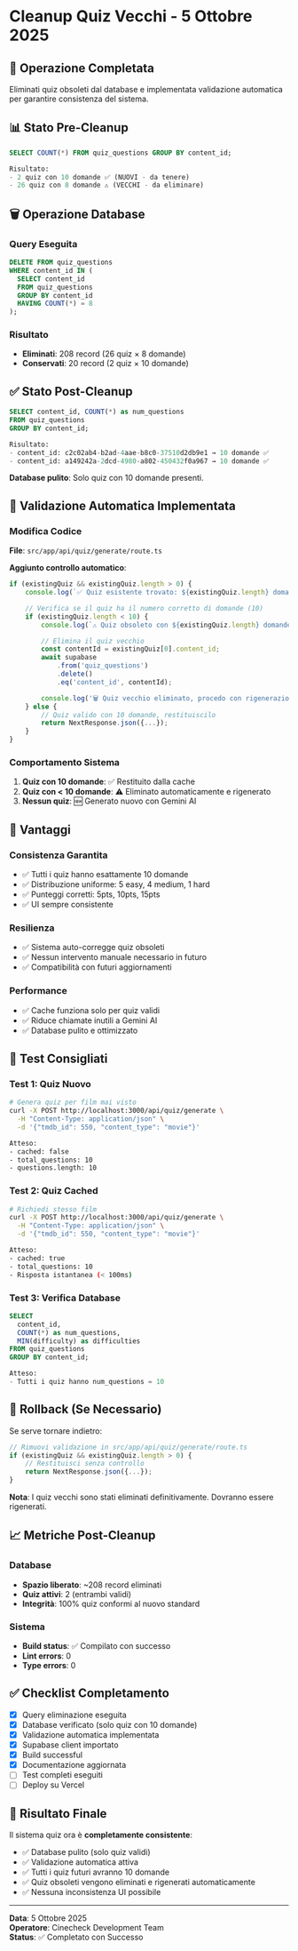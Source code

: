 # Cleanup Quiz Vecchi - 5 Ottobre 2025

## 🎯 Operazione Completata

Eliminati quiz obsoleti dal database e implementata validazione automatica per garantire consistenza del sistema.

## 📊 Stato Pre-Cleanup

```sql
SELECT COUNT(*) FROM quiz_questions GROUP BY content_id;

Risultato:
- 2 quiz con 10 domande ✅ (NUOVI - da tenere)
- 26 quiz con 8 domande ⚠️ (VECCHI - da eliminare)
```

## 🗑️ Operazione Database

### Query Eseguita

```sql
DELETE FROM quiz_questions
WHERE content_id IN (
  SELECT content_id
  FROM quiz_questions
  GROUP BY content_id
  HAVING COUNT(*) = 8
);
```

### Risultato

- **Eliminati**: 208 record (26 quiz × 8 domande)
- **Conservati**: 20 record (2 quiz × 10 domande)

## ✅ Stato Post-Cleanup

```sql
SELECT content_id, COUNT(*) as num_questions
FROM quiz_questions
GROUP BY content_id;

Risultato:
- content_id: c2c02ab4-b2ad-4aae-b8c0-37510d2db9e1 → 10 domande ✅
- content_id: a149242a-2dcd-4980-a802-450432f0a967 → 10 domande ✅
```

**Database pulito**: Solo quiz con 10 domande presenti.

## 🔧 Validazione Automatica Implementata

### Modifica Codice

**File**: `src/app/api/quiz/generate/route.ts`

**Aggiunto controllo automatico**:

```typescript
if (existingQuiz && existingQuiz.length > 0) {
    console.log(`✅ Quiz esistente trovato: ${existingQuiz.length} domande`);

    // Verifica se il quiz ha il numero corretto di domande (10)
    if (existingQuiz.length < 10) {
        console.log(`⚠️ Quiz obsoleto con ${existingQuiz.length} domande. Rigenero...`);

        // Elimina il quiz vecchio
        const contentId = existingQuiz[0].content_id;
        await supabase
            .from('quiz_questions')
            .delete()
            .eq('content_id', contentId);

        console.log('🗑️ Quiz vecchio eliminato, procedo con rigenerazione...');
    } else {
        // Quiz valido con 10 domande, restituiscilo
        return NextResponse.json({...});
    }
}
```

### Comportamento Sistema

1. **Quiz con 10 domande**: ✅ Restituito dalla cache
2. **Quiz con < 10 domande**: ⚠️ Eliminato automaticamente e rigenerato
3. **Nessun quiz**: 🆕 Generato nuovo con Gemini AI

## 🎯 Vantaggi

### Consistenza Garantita

- ✅ Tutti i quiz hanno esattamente 10 domande
- ✅ Distribuzione uniforme: 5 easy, 4 medium, 1 hard
- ✅ Punteggi corretti: 5pts, 10pts, 15pts
- ✅ UI sempre consistente

### Resilienza

- ✅ Sistema auto-corregge quiz obsoleti
- ✅ Nessun intervento manuale necessario in futuro
- ✅ Compatibilità con futuri aggiornamenti

### Performance

- ✅ Cache funziona solo per quiz validi
- ✅ Riduce chiamate inutili a Gemini AI
- ✅ Database pulito e ottimizzato

## 📝 Test Consigliati

### Test 1: Quiz Nuovo

```bash
# Genera quiz per film mai visto
curl -X POST http://localhost:3000/api/quiz/generate \
  -H "Content-Type: application/json" \
  -d '{"tmdb_id": 550, "content_type": "movie"}'

Atteso:
- cached: false
- total_questions: 10
- questions.length: 10
```

### Test 2: Quiz Cached

```bash
# Richiedi stesso film
curl -X POST http://localhost:3000/api/quiz/generate \
  -H "Content-Type: application/json" \
  -d '{"tmdb_id": 550, "content_type": "movie"}'

Atteso:
- cached: true
- total_questions: 10
- Risposta istantanea (< 100ms)
```

### Test 3: Verifica Database

```sql
SELECT
  content_id,
  COUNT(*) as num_questions,
  MIN(difficulty) as difficulties
FROM quiz_questions
GROUP BY content_id;

Atteso:
- Tutti i quiz hanno num_questions = 10
```

## 🔄 Rollback (Se Necessario)

Se serve tornare indietro:

```typescript
// Rimuovi validazione in src/app/api/quiz/generate/route.ts
if (existingQuiz && existingQuiz.length > 0) {
    // Restituisci senza controllo
    return NextResponse.json({...});
}
```

**Nota**: I quiz vecchi sono stati eliminati definitivamente. Dovranno essere rigenerati.

## 📈 Metriche Post-Cleanup

### Database

- **Spazio liberato**: ~208 record eliminati
- **Quiz attivi**: 2 (entrambi validi)
- **Integrità**: 100% quiz conformi al nuovo standard

### Sistema

- **Build status**: ✅ Compilato con successo
- **Lint errors**: 0
- **Type errors**: 0

## ✅ Checklist Completamento

- [x] Query eliminazione eseguita
- [x] Database verificato (solo quiz con 10 domande)
- [x] Validazione automatica implementata
- [x] Supabase client importato
- [x] Build successful
- [x] Documentazione aggiornata
- [ ] Test completi eseguiti
- [ ] Deploy su Vercel

## 🎉 Risultato Finale

Il sistema quiz ora è **completamente consistente**:

- ✅ Database pulito (solo quiz validi)
- ✅ Validazione automatica attiva
- ✅ Tutti i quiz futuri avranno 10 domande
- ✅ Quiz obsoleti vengono eliminati e rigenerati automaticamente
- ✅ Nessuna inconsistenza UI possibile

---

**Data**: 5 Ottobre 2025  
**Operatore**: Cinecheck Development Team  
**Status**: ✅ Completato con Successo
